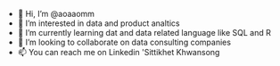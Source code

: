 - 👋 Hi, I’m @aoaaomm
- 👀 I’m interested in data and product analtics
- 🌱 I’m currently learning dat and data related language like SQL and R
- 💞️ I’m looking to collaborate on data consulting companies
- 📫 You can reach me on Linkedin 'Sittikhet Khwansong

<!---
aoaaomm/aoaaomm is a ✨ special ✨ repository because its `README.md` (this file) appears on your GitHub profile.
You can click the Preview link to take a look at your changes.
--->
